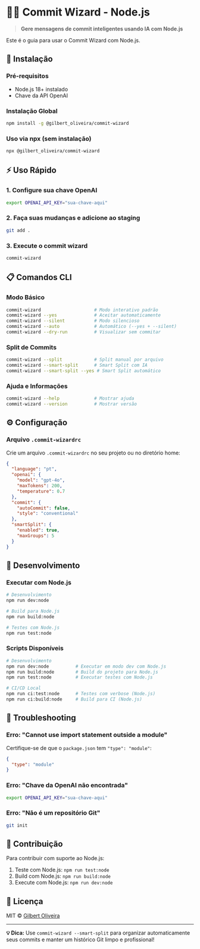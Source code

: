 # 🧙‍♂️ Commit Wizard - Node.js

> **Gere mensagens de commit inteligentes usando IA com Node.js**

Este é o guia para usar o Commit Wizard com Node.js.

## 🚀 Instalação

### Pré-requisitos

- Node.js 18+ instalado
- Chave da API OpenAI

### Instalação Global

```bash
npm install -g @gilbert_oliveira/commit-wizard
```

### Uso via npx (sem instalação)

```bash
npx @gilbert_oliveira/commit-wizard
```

## ⚡ Uso Rápido

### 1. Configure sua chave OpenAI

```bash
export OPENAI_API_KEY="sua-chave-aqui"
```

### 2. Faça suas mudanças e adicione ao staging

```bash
git add .
```

### 3. Execute o commit wizard

```bash
commit-wizard
```

## 📋 Comandos CLI

### Modo Básico

```bash
commit-wizard                    # Modo interativo padrão
commit-wizard --yes              # Aceitar automaticamente
commit-wizard --silent           # Modo silencioso
commit-wizard --auto             # Automático (--yes + --silent)
commit-wizard --dry-run          # Visualizar sem commitar
```

### Split de Commits

```bash
commit-wizard --split            # Split manual por arquivo
commit-wizard --smart-split      # Smart Split com IA
commit-wizard --smart-split --yes # Smart Split automático
```

### Ajuda e Informações

```bash
commit-wizard --help             # Mostrar ajuda
commit-wizard --version          # Mostrar versão
```

## ⚙️ Configuração

### Arquivo `.commit-wizardrc`

Crie um arquivo `.commit-wizardrc` no seu projeto ou no diretório home:

```json
{
  "language": "pt",
  "openai": {
    "model": "gpt-4o",
    "maxTokens": 200,
    "temperature": 0.7
  },
  "commit": {
    "autoCommit": false,
    "style": "conventional"
  },
  "smartSplit": {
    "enabled": true,
    "maxGroups": 5
  }
}
```

## 🧪 Desenvolvimento

### Executar com Node.js

```bash
# Desenvolvimento
npm run dev:node

# Build para Node.js
npm run build:node

# Testes com Node.js
npm run test:node
```

### Scripts Disponíveis

```bash
# Desenvolvimento
npm run dev:node          # Executar em modo dev com Node.js
npm run build:node        # Build do projeto para Node.js
npm run test:node         # Executar testes com Node.js

# CI/CD Local
npm run ci:test:node      # Testes com verbose (Node.js)
npm run ci:build:node     # Build para CI (Node.js)
```

## 🔧 Troubleshooting

### Erro: "Cannot use import statement outside a module"

Certifique-se de que o `package.json` tem `"type": "module"`:

```json
{
  "type": "module"
}
```

### Erro: "Chave da OpenAI não encontrada"

```bash
export OPENAI_API_KEY="sua-chave-aqui"
```

### Erro: "Não é um repositório Git"

```bash
git init
```

## 🤝 Contribuição

Para contribuir com suporte ao Node.js:

1. Teste com Node.js: `npm run test:node`
2. Build com Node.js: `npm run build:node`
3. Execute com Node.js: `npm run dev:node`

## 📝 Licença

MIT © [Gilbert Oliveira](https://github.com/gilbert-oliveira)

---

**💡 Dica:** Use `commit-wizard --smart-split` para organizar automaticamente seus commits e manter um histórico Git limpo e profissional! 